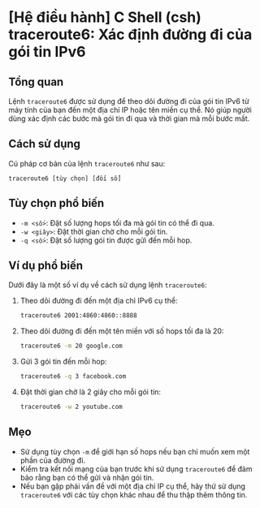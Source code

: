 # [Hệ điều hành] C Shell (csh) traceroute6: Xác định đường đi của gói tin IPv6

## Tổng quan
Lệnh `traceroute6` được sử dụng để theo dõi đường đi của gói tin IPv6 từ máy tính của bạn đến một địa chỉ IP hoặc tên miền cụ thể. Nó giúp người dùng xác định các bước mà gói tin đi qua và thời gian mà mỗi bước mất.

## Cách sử dụng
Cú pháp cơ bản của lệnh `traceroute6` như sau:
```
traceroute6 [tùy chọn] [đối số]
```

## Tùy chọn phổ biến
- `-m <số>`: Đặt số lượng hops tối đa mà gói tin có thể đi qua.
- `-w <giây>`: Đặt thời gian chờ cho mỗi gói tin.
- `-q <số>`: Đặt số lượng gói tin được gửi đến mỗi hop.

## Ví dụ phổ biến
Dưới đây là một số ví dụ về cách sử dụng lệnh `traceroute6`:

1. Theo dõi đường đi đến một địa chỉ IPv6 cụ thể:
   ```bash
   traceroute6 2001:4860:4860::8888
   ```

2. Theo dõi đường đi đến một tên miền với số hops tối đa là 20:
   ```bash
   traceroute6 -m 20 google.com
   ```

3. Gửi 3 gói tin đến mỗi hop:
   ```bash
   traceroute6 -q 3 facebook.com
   ```

4. Đặt thời gian chờ là 2 giây cho mỗi gói tin:
   ```bash
   traceroute6 -w 2 youtube.com
   ```

## Mẹo
- Sử dụng tùy chọn `-m` để giới hạn số hops nếu bạn chỉ muốn xem một phần của đường đi.
- Kiểm tra kết nối mạng của bạn trước khi sử dụng `traceroute6` để đảm bảo rằng bạn có thể gửi và nhận gói tin.
- Nếu bạn gặp phải vấn đề với một địa chỉ IP cụ thể, hãy thử sử dụng `traceroute6` với các tùy chọn khác nhau để thu thập thêm thông tin.
